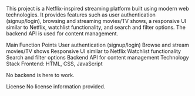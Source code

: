 This project is a Netflix-inspired streaming platform built using modern web technologies. It provides features such as user authentication (signup/login), browsing and streaming movies/TV shows, a responsive UI similar to Netflix, watchlist functionality, and search and filter options. The backend API is used for content management.

Main Function Points
User authentication (signup/login)
Browse and stream movies/TV shows
Responsive UI similar to Netflix
Watchlist functionality
Search and filter options
Backend API for content management
Technology Stack
Frontend: HTML, CSS, JavaScript

No backend is here to work. 

License
No license information provided.
